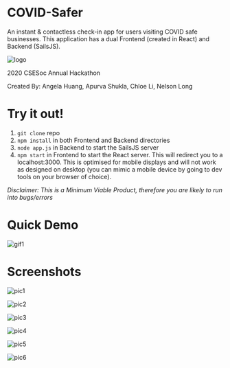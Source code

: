 # COVID-Safer
An instant & contactless check-in app for users visiting COVID safe businesses. This application has a dual Frontend (created in React) and Backend (SailsJS).

![logo](https://raw.githubusercontent.com/chloesli/COVID-Safer/master/Frontend/src/img/logo.jpg)

2020 CSESoc Annual Hackathon

Created By: Angela Huang, Apurva Shukla, Chloe Li, Nelson Long

# Try it out!
1. `git clone` repo
2. `npm install` in both Frontend and Backend directories
3. `node app.js` in Backend to start the SailsJS server 
3. `npm start` in Frontend to start the React server. This will redirect you to a localhost:3000. This is optimised for mobile displays and will not work as designed on desktop (you can mimic a mobile device by going to dev tools on your browser of choice).  

*Disclaimer: This is a Minimum Viable Product, therefore you are likely to run into bugs/errors*

# Quick Demo
![gif1](covidsaferdemo.gif)

# Screenshots
![pic1](screenshots/user-register.png)

![pic2](screenshots/business-register.png)

![pic3](screenshots/checkin.png)

![pic4](screenshots/checkedincomplete.png)

![pic5](screenshots/alert.png)

![pic6](screenshots/navbar.png)

